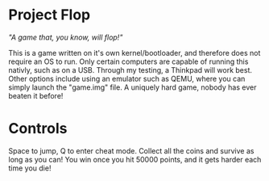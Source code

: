 # Project Flop
*"A game that, you know, will flop!"*

This is a game written on it's own kernel/bootloader, and therefore does not require an OS to run. Only certain computers are capable of running this nativly, such as on a USB. Through my testing, a Thinkpad will work best.
Other options include using an emulator such as QEMU, where you can simply launch the "game.img" file. A uniquely hard game, nobody has ever beaten it before!


# Controls
Space to jump, Q to enter cheat mode.
Collect all the coins and survive as long as you can! You win once you hit 50000 points, and it gets harder each time you die!
